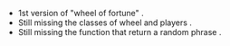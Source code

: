 - 1st version of "wheel of fortune" .
- Still missing the classes of wheel and players  .
- Still missing the function that return a random phrase .
